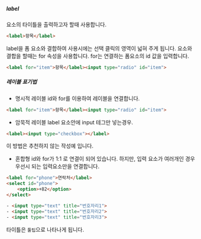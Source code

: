 


##### label
요소의 타이틀을 출력하고자 할때 사용합니다.

```html
<label>항목</label>
```

label을 폼 요소와 결합하여 사용시에는 선택 클릭의 영역이 넓혀 주게 됩니다.
요소와 결합을 할때는 for 속성을 사용합니다. for는 연결하는 폼요소의 id 값을 입력합니다.


```html
<label for="item">항목</label><input type="radio" id="item">
```


##### 레이블 표기법

* 명시적 레이블
id와 for를 이용하여 레이블을 연결합니다.
```html
<label for="item">항목</label><input type="radio" id="item">
```

* 암묵적 레이블
label 요소안에 input 테그만 넣는경우.
```html
<label><input type="checkbox"></label>
```
이 방법은 추천하지 않는 작성예 입니다. 

* 혼합형
id와 for가 1:1 로 연결이 되어 있습니다. 하지만, 입력 요소가 여러개인 경우 우선시 되는 입력요소만을 연결합니다.


```html
<label for="phone">연락처</label>
<select id="phone">
    <option>+82</option>
</select>

- <input type="text" title="번호자리1">
- <input type="text" title="번호자리2">
- <input type="text" title="번호자리3">
```

타이틀은 `툴팁`으로 나타나게 됩니다.

